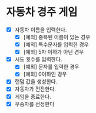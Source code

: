 # 자동차 경주 게임

- [X] 자동차 이름을 입력한다.
  - [X] [예외] 중복된 이름이 있는 경우
  - [X] [예외] 특수문자를 입력한 경우
  - [X] [예외] 5자 이하가 아닌 경우
- [X] 시도 횟수를 입력한다.
  - [X] [예외] 문자를 입력한 경우
  - [X] [예외] 0이하인 경우
- [X] 랜덤 값을 생성한다.
- [X] 자동차가 전진한다.
- [X] 게임을 종료한다.
- [X] 우승자를 선정한다